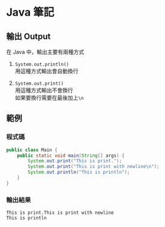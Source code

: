 # **Java 筆記**  
## 輸出 Output  

在 Java 中，輸出主要有兩種方式  

1. `System.out.println()`  
用這種方式輸出會自動換行  

2. `System.out.print()`  
用這種方式輸出不會換行  
如果要換行需要在最後加上`\n`  

## 範例  

### 程式碼  
```java
public class Main {
    public static void main(String[] args) {
        System.out.print("This is print.");
        System.out.print("This is print with newline\n");
        System.out.println("This is println");
    }
}
```

### 輸出結果  
```
This is print.This is print with newline
This is println
```
